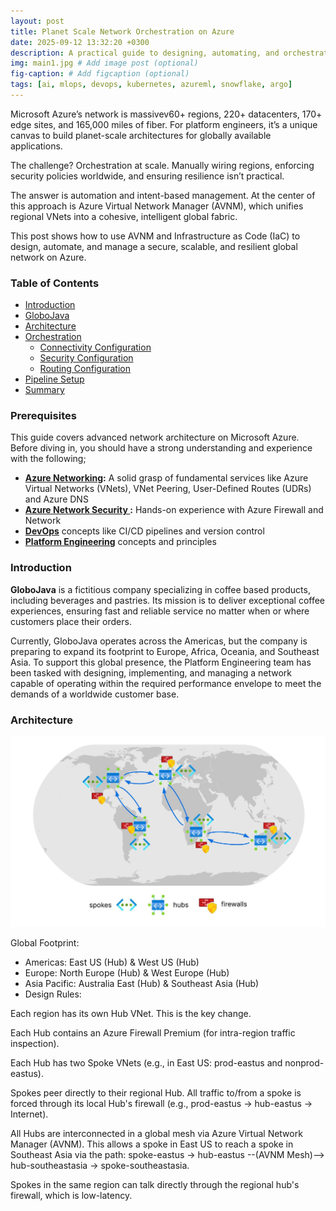 ```yaml
---
layout: post
title: Planet Scale Network Orchestration on Azure
date: 2025-09-12 13:32:20 +0300
description: A practical guide to designing, automating, and orchestrating global networks for highly available applications on Microsoft Azure
img: main1.jpg # Add image post (optional)
fig-caption: # Add figcaption (optional)
tags: [ai, mlops, devops, kubernetes, azureml, snowflake, argo]
---
```


Microsoft Azure’s network is massivev60+ regions, 220+ datacenters, 170+ edge sites, and 165,000 miles of fiber. For platform engineers, it’s a unique canvas to build planet-scale architectures for globally available applications.

The challenge? Orchestration at scale. Manually wiring regions, enforcing security policies worldwide, and ensuring resilience isn’t practical.

The answer is automation and intent-based management. At the center of this approach is Azure Virtual Network Manager (AVNM), which unifies regional VNets into a cohesive, intelligent global fabric.

This post shows how to use AVNM and Infrastructure as Code (IaC) to design, automate, and manage a secure, scalable, and resilient global network on Azure.

### Table of Contents
- [Introduction](#prerequisites)
- [GloboJava](#introduction)
- [Architecture ](#infrastructure-setup)
- [Orchestration](#data-acquistion)
   - [Connectivity Configuration](#data-connection)
   - [Security Configuration](#data-import)
   - [Routing Configuration](#data-asset)
- [Pipeline Setup](#pipeline-setup)
- [Summary ](#summary)

### Prerequisites
This guide covers advanced network architecture on Microsoft Azure. Before diving in, you should have a strong understanding and experience with the following;

- **[Azure Networking](https://learn.microsoft.com/en-us/azure/networking/fundamentals/networking-overview):** A solid grasp of fundamental services like Azure Virtual Networks (VNets), VNet Peering, User-Defined Routes (UDRs) and Azure DNS
- **[Azure Network Security ](https://learn.microsoft.com/en-us/azure/security/fundamentals/network-overview):** Hands-on experience with Azure Firewall and Network 
- **[DevOps](https://devops.com/)** concepts like CI/CD pipelines and version control
- **[Platform Engineering](https://platformengineering.org/blog/what-is-platform-engineering)** concepts and principles

### Introduction

**GloboJava** is a fictitious company specializing in coffee based products, including beverages and pastries. Its mission is to deliver exceptional coffee experiences, ensuring fast and reliable service no matter when or where customers place their orders.

Currently, GloboJava operates across the Americas, but the company is preparing to expand its footprint to Europe, Africa, Oceania, and Southeast Asia. To support this global presence, the Platform Engineering team has been tasked with designing, implementing, and managing a network capable of operating within the required performance envelope to meet the demands of a worldwide customer base.

### Architecture
<img src="../assets/img/network_architecture.jpeg"/>

Global Footprint:
- Americas: East US (Hub) & West US (Hub)
- Europe: North Europe (Hub) & West Europe (Hub)
- Asia Pacific: Australia East (Hub) & Southeast Asia (Hub)
- Design Rules:

Each region has its own Hub VNet. This is the key change.

Each Hub contains an Azure Firewall Premium (for intra-region traffic inspection).

Each Hub has two Spoke VNets (e.g., in East US: prod-eastus and nonprod-eastus).

Spokes peer directly to their regional Hub. All traffic to/from a spoke is forced through its local Hub's firewall (e.g., prod-eastus -> hub-eastus -> Internet).

All Hubs are interconnected in a global mesh via Azure Virtual Network Manager (AVNM). This allows a spoke in East US to reach a spoke in Southeast Asia via the path: spoke-eastus -> hub-eastus --(AVNM Mesh)--> hub-southeastasia -> spoke-southeastasia.

Spokes in the same region can talk directly through the regional hub's firewall, which is low-latency.